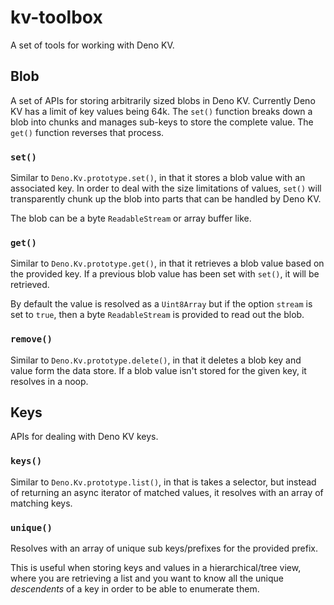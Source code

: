 # kv-toolbox

A set of tools for working with Deno KV.

## Blob

A set of APIs for storing arbitrarily sized blobs in Deno KV. Currently Deno KV
has a limit of key values being 64k. The `set()` function breaks down a blob
into chunks and manages sub-keys to store the complete value. The `get()`
function reverses that process.

### `set()`

Similar to `Deno.Kv.prototype.set()`, in that it stores a blob value with an
associated key. In order to deal with the size limitations of values, `set()`
will transparently chunk up the blob into parts that can be handled by Deno KV.

The blob can be a byte `ReadableStream` or array buffer like.

### `get()`

Similar to `Deno.Kv.prototype.get()`, in that it retrieves a blob value based on
the provided key. If a previous blob value has been set with `set()`, it will be
retrieved.

By default the value is resolved as a `Uint8Array` but if the option `stream` is
set to `true`, then a byte `ReadableStream` is provided to read out the blob.

### `remove()`

Similar to `Deno.Kv.prototype.delete()`, in that it deletes a blob key and value
form the data store. If a blob value isn't stored for the given key, it resolves
in a noop.

## Keys

APIs for dealing with Deno KV keys.

### `keys()`

Similar to `Deno.Kv.prototype.list()`, in that is takes a selector, but instead
of returning an async iterator of matched values, it resolves with an array of
matching keys.

### `unique()`

Resolves with an array of unique sub keys/prefixes for the provided prefix.

This is useful when storing keys and values in a hierarchical/tree view, where
you are retrieving a list and you want to know all the unique _descendents_ of a
key in order to be able to enumerate them.
